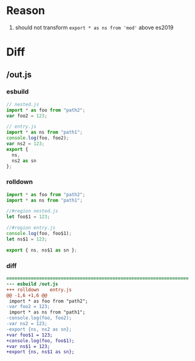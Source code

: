 # Reason
1. should not transform `export * as ns from 'mod'` above es2019
# Diff
## /out.js
### esbuild
```js
// nested.js
import * as foo from "path2";
var foo2 = 123;

// entry.js
import * as ns from "path1";
console.log(foo, foo2);
var ns2 = 123;
export {
  ns,
  ns2 as sn
};
```
### rolldown
```js
import * as foo from "path2";
import * as ns from "path1";

//#region nested.js
let foo$1 = 123;

//#region entry.js
console.log(foo, foo$1);
let ns$1 = 123;

export { ns, ns$1 as sn };
```
### diff
```diff
===================================================================
--- esbuild	/out.js
+++ rolldown	entry.js
@@ -1,6 +1,6 @@
 import * as foo from "path2";
-var foo2 = 123;
 import * as ns from "path1";
-console.log(foo, foo2);
-var ns2 = 123;
-export {ns, ns2 as sn};
+var foo$1 = 123;
+console.log(foo, foo$1);
+var ns$1 = 123;
+export {ns, ns$1 as sn};

```